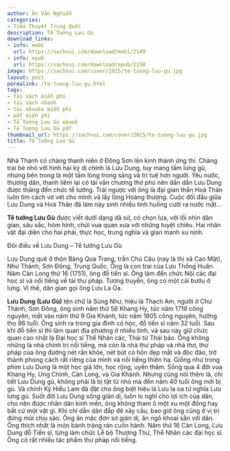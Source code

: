 ```yaml
---
author: Ân Văn Nghiễn
categories:
- Tiểu Thuyết Trung Quốc
description: Tể Tướng Lưu Gù
download_links:
- info: mobi
  url: https://sachvui.com/download/mobi/2149
- info: epub
  url: https://sachvui.com/download/epub/2150
image: https://sachvui.com/cover/2015/te-tuong-luu-gu.jpg
layout: post
permalink: /te-tuong-luu-gu.html
tags:
- tải sách miễn phí
- tải sách nhanh
- tải ebooks miễn phí
- pdf miễn phí
- Tể Tướng Lưu Gù ebook
- Tể Tướng Lưu Gù pdf
thumbnail_url: https://sachvui.com/cover/2015/te-tuong-luu-gu.jpg
title: Tể Tướng Lưu Gù
---
```


 <div class="item-desc text-justify"> <p>Nhà Thanh có chàng thanh niên ở Đông Sơn lên kinh thành ứng thí. Chàng trai bé nhỏ với hình hài kỳ dị chính là Lưu Dung, tuy mang tấm lưng gù, nhưng bên trong là một tấm lòng trong sáng và trí tuệ hơn người. Yêu nước, thương dân, thanh liêm lại có tài văn chương thơ phú nên dần dần Lưu Dung được thăng đến chức tể tướng. Trái ngược với ông là đại gian thần Hoà Thân luôn tìm cách vơ vét cho mình và lấy lòng Hoàng thượng. Cuộc đối đầu giữa Lưu Dung và Hoà Thân đã làm nảy sinh nhiều tình huống cười ra nước mắt…</p><p><strong>Tể tướng Lưu Gù</strong> được viết dưới dạng dã sử, có chọn lựa, với lối nhìn dân gian, sâu sắc, hóm hỉnh, chửi vua quan xưa với những tuyệt chiêu. Hai nhân vật đại diện cho hai phái, thực học, trung nghĩa và gian manh xu nịnh.</p><p>Đôi điều về Lưu Dung – Tể tướng Lưu Gù</p><p>Lưu Dung quê ở thôn Bàng Qua Trang, trấn Chú Câu (nay là thị xã Cao Mật), Như Thành, Sơn Đông, Trung Quốc. Ông là con trai của Lưu Thống Huân. Năm Càn Long thứ 16 (1751), ông đỗ tiến sĩ. Ông làm đến chức Nội các đại học sĩ và nổi tiếng về tài thư pháp. Tương truyền, ông có một cái bướu ở lưng. Vì thế, dân gian gọi ông Lưu La Oa.</p><p><strong>Lưu Dung (Lưu Gù)</strong> tên chữ là Sùng Như, hiệu là Thạch Am, người ở Chư Thành, Sơn Đông, ông sinh năm thứ 58 Khang Hy, tức năm 1719 công nguyên, mất vào năm thứ 9 Gia Khánh, tức năm 1805 công nguyên, hưởng thọ 86 tuổi. Ông sinh ra trong gia đình có học, đỗ tiến sĩ năm 32 tuổi. Sau khi đỗ tiến sĩ thì làm quan địa phương ở nhiều tỉnh, và sau này giữ chức quan cao nhất là Đại học sĩ Thể Nhân các, Thái tử Thái bảo. Ông không những là nhà chính trị nổi tiếng, mà còn là nhà thư pháp và nhà thơ, thư pháp của ông đường nét rắn khỏe, nét bút có hồn đẹp mắt và độc đáo, trở thành phong cách rất riêng của mình và nổi tiếng thiên hạ. Giống như trong phim Lưu Dung là một học giả lớn, học rộng, uyên thâm. Sống qua 4 đời vua Khang Hy, Ung Chính, Càn Long, và Gia Khánh. Nhưng cũng nói thêm là, chi tiết Lưu Dung gù, không phải là bị tật từ nhỏ mà đến năm 40 tuổi ông mới bị gù. Và chính Kỷ Hiểu Lam đã đặt cho ông biệt hiệu là Lưu la oa tử nghĩa Lưu lưng gù. Suốt đời Lưu Dung sống giản dị, luôn lo nghĩ cho lợi ích của dân, cho nên được nhân dân kính mến, ông không tham ô một xu một đồng hay bất cứ một vật gì. Khi chỉ dẫn dân đắp đê xây cầu, bao giờ ông cũng ở vị trí đứng mũi chịu sào. Ông ăn mặc đơn sơ giản dị, ăn ngô khoai sắn với dân. Ông thích nhất là món bánh tráng rán cuốn hành. Năm thứ 16 Càn Long, Lưu Dung đỗ Tiến sĩ, từng làm chức Lễ bộ Thượng Thư, Thể Nhân các đại học sĩ. Ông có rất nhiều tác phẩm thư pháp nổi tiếng.</p> </div>